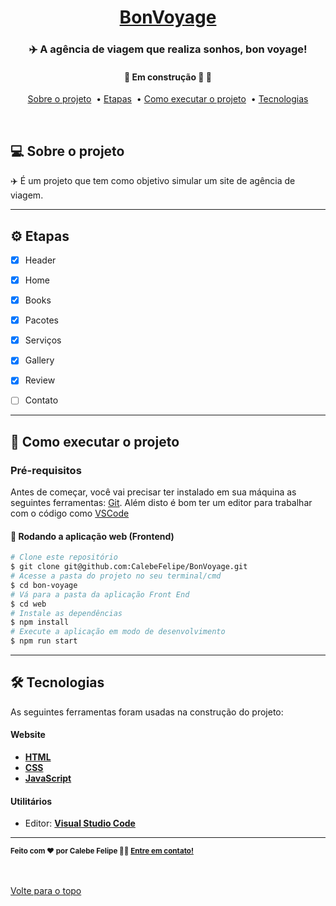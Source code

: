 

<h1 align="center">
     <a href="#" alt="website de agencia de viagem">BonVoyage</a>
</h1>

<h3 align="center">
    ✈️ A agência de viagem que realiza sonhos, bon voyage!
</h3>

<h4 align="center">
	🚧 Em construção 🚀 🚧
</h4>


<p align="center">
  <a href="#-sobre-o-projeto">Sobre o projeto</a>&nbsp; •
  <a href="#-funcionalidades">Etapas</a>&nbsp; •
  <a href="#-como-executar-o-projeto">Como executar o projeto</a>&nbsp; •
  <a href="#-tecnologias">Tecnologias</a> 
</p>
<br />


## 💻 Sobre o projeto

✈️  É um projeto que tem como objetivo simular um site de agência de viagem.

---

## ⚙️ Etapas

- [x] Header
- [x] Home
- [x] Books
- [x] Pacotes
- [x] Serviços
- [x] Gallery
- [x] Review
- [ ] Contato


---

## 🚀 Como executar o projeto

### Pré-requisitos

Antes de começar, você vai precisar ter instalado em sua máquina as seguintes ferramentas:
[Git](https://git-scm.com). 
Além disto é bom ter um editor para trabalhar com o código como [VSCode](https://code.visualstudio.com/)


#### 🧭 Rodando a aplicação web (Frontend)

```bash
# Clone este repositório
$ git clone git@github.com:CalebeFelipe/BonVoyage.git
# Acesse a pasta do projeto no seu terminal/cmd
$ cd bon-voyage
# Vá para a pasta da aplicação Front End
$ cd web
# Instale as dependências
$ npm install
# Execute a aplicação em modo de desenvolvimento
$ npm run start
```
---

## 🛠 Tecnologias

As seguintes ferramentas foram usadas na construção do projeto:

#### **Website**  

-   **[HTML](https://developer.mozilla.org/pt-BR/docs/Web/HTML)**
-   **[CSS](https://developer.mozilla.org/pt-BR/docs/Web/CSS)**
-   **[JavaScript](https://developer.mozilla.org/pt-BR/docs/Web/JavaScript)**   

#### **Utilitários**

-   Editor:  **[Visual Studio Code](https://code.visualstudio.com/)**  

---

 <sub><b>Feito com ❤️ por Calebe Felipe 👋🏽 [Entre em contato!](https://www.linkedin.com/in/calebe-felipe-alves-freitas-780b9615a/)</b></sub><br><br>
 
 <br />
 <a href="#top">Volte para o topo</a>



 